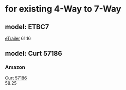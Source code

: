 # for existing 4-Way to 7-Way
## model: ETBC7
[eTrailer](https://www.etrailer.com/p-etbc7.html)
61.16

## model: Curt 57186
### Amazon
[Curt 57186](https://www.amazon.com/dp/B019QCXOCI)  
58.25
